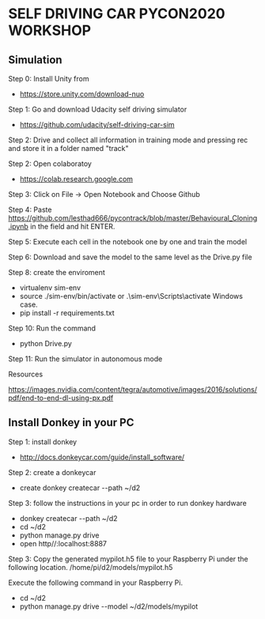 # SELF DRIVING CAR PYCON2020 WORKSHOP


## Simulation

Step 0: Install Unity from

- https://store.unity.com/download-nuo

Step 1: Go and download Udacity self driving simulator

- https://github.com/udacity/self-driving-car-sim

Step 2: Drive and collect all information in training mode and pressing rec and store it in a folder named "track"

Step 2: Open colaboratoy

- https://colab.research.google.com

Step 3: Click on File -> Open Notebook and Choose Github

Step 4: Paste https://github.com/lesthad666/pycontrack/blob/master/Behavioural_Cloning.ipynb in the field and hit ENTER.

Step 5: Execute each cell in the notebook one by one and train the model

Step 6: Download and save the model to the same level as the Drive.py file

Step 8: create the enviroment

- virtualenv sim-env 
- source ./sim-env/bin/activate or .\sim-env\Scripts\activate Windows case.
- pip install -r requirements.txt

Step 10: Run the command

- python Drive.py

Step 11: Run the simulator in autonomous mode

Resources 

https://images.nvidia.com/content/tegra/automotive/images/2016/solutions/pdf/end-to-end-dl-using-px.pdf

## Install Donkey in your PC

Step 1: install donkey
- http://docs.donkeycar.com/guide/install_software/

Step 2: create a donkeycar
- create donkey createcar --path ~/d2

Step 3: follow the instructions in your pc in order to run donkey hardware
- donkey createcar --path ~/d2
- cd ~/d2
- python manage.py drive
- open http//:localhost:8887

Step 3: Copy the generated mypilot.h5 file to your Raspberry Pi under the following location. /home/pi/d2/models/mypilot.h5

Execute the following command in your Raspberry Pi.

- cd ~/d2
- python manage.py drive --model ~/d2/models/mypilot